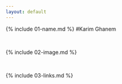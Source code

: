```yaml
---
layout: default
---
```


{% include 01-name.md %}
#Karim Ghanem


<br>

{% include 02-image.md %}

<br>

{% include 03-links.md %}

